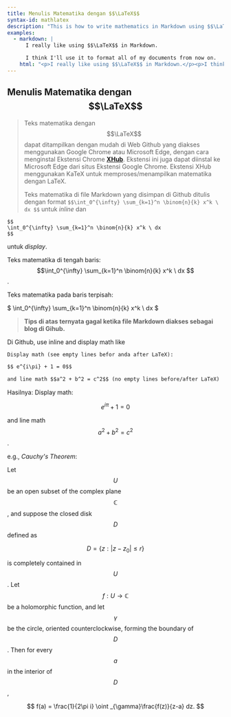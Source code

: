 ```yaml
---
title: Menulis Matematika dengan $$\LaTeX$$
syntax-id: mathlatex
description: "This is how to write mathematics in Markdown using $$\LaTeX$$ "
examples:
  - markdown: |
      I really like using $$\LaTeX$$ in Markdown.

      I think I'll use it to format all of my documents from now on.
    html: "<p>I really like using $$\LaTeX$$ in Markdown.</p><p>I think I'll use it to format all of my documents from now on.</p>"
---
```


## Menulis Matematika dengan $$\LaTeX$$

>Teks matematika dengan $$\LaTeX$$ dapat ditampilkan dengan mudah di Web Github yang diakses menggunakan Google Chrome atau Microsoft Edge, dengan cara menginstal Ekstensi Chrome [**XHub**](https://github.com/nschloe/xhub). Ekstensi ini juga dapat diinstal ke Microsoft Edge dari situs Ekstensi Google Chrome. Ekstensi XHub menggunakan KaTeX untuk memproses/menampilkan matematika dengan LaTeX. 
>
>Teks matematika di file Markdown yang disimpan di Github ditulis dengan format `$$\int_0^{\infty} \sum_{k=1}^n \binom{n}{k} x^k \ dx $$` untuk *inline* dan

````
$$
\int_0^{\infty} \sum_{k=1}^n \binom{n}{k} x^k \ dx 
$$
````
untuk *display*.

Teks matematika di tengah baris: $$\int_0^{\infty} \sum_{k=1}^n \binom{n}{k} x^k \ dx $$.

Teks matematika pada baris terpisah:

$
\int_0^{\infty} \sum_{k=1}^n \binom{n}{k} x^k \ dx
$
> **Tips di atas ternyata gagal ketika file Markdown diakses sebagai blog di Gihub.**


Di Github, use inline and display math like

````markdown
Display math (see empty lines befor anda after LaTeX):

$$ e^{i\pi} + 1 = 0$$

and line math $$a^2 + b^2 = c^2$$ (no empty lines before/after LaTeX)
````
Hasilnya:
Display math:

$$e^{i\pi} + 1 = 0$$

and line math $$a^2 + b^2 = c^2$$.

e.g., _Cauchy's Theorem_:

Let $$U$$ be an open subset of the complex plane $$\mathbb{C}$$, and suppose the closed
disk $$D$$ defined as

$$
D = \bigl\{z:|z-z_{0}|\leq r\bigr\}
$$

is completely contained in $$U$$. Let $$f: U\to\mathbb{C}$$ be a holomorphic function,
and let $$\gamma$$ be the circle, oriented counterclockwise, forming the boundary of
$$D$$. Then for every $$a$$ in the interior of $$D$$,

$$
f(a) = \frac{1}{2\pi i} \oint _{\gamma}\frac{f(z)}{z-a} dz.
$$

